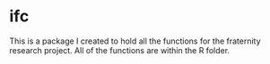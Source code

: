 # ifc
This is a package I created to hold all the functions for the fraternity research project. All of the functions are within the R folder.
